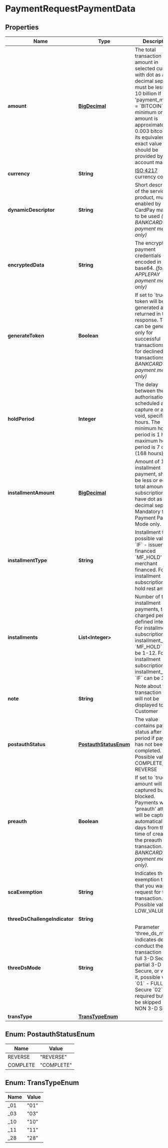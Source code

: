 
# PaymentRequestPaymentData

## Properties
Name | Type | Description | Notes
------------ | ------------- | ------------- | -------------
**amount** | [**BigDecimal**](BigDecimal.md) | The total transaction amount in selected currency with dot as a decimal separator, must be less than 10 billion If &#39;payment_method&#39; &#x3D; &#x60;BITCOIN&#x60; then minimum order amount is approximately 0.003 bitcoins or its equivalent. The exact value should be provided by the account manager. | 
**currency** | **String** | [ISO 4217](https://en.wikipedia.org/wiki/ISO_4217) currency code | 
**dynamicDescriptor** | **String** | Short description of the service or product, must be enabled by CardPay manager to be used *(for BANKCARD payment method only)* |  [optional]
**encryptedData** | **String** | The encrypted payment credentials encoded in base64. *(for APPLEPAY payment method only)* |  [optional]
**generateToken** | **Boolean** | If set to &#x60;true&#x60;, token will be generated and returned in the response. Token can be generated only for successful transactions (not for declined transactions) *(for BANKCARD payment method only)* |  [optional]
**holdPeriod** | **Integer** | The delay between the authorisation and scheduled auto-capture or auto-void, specified in hours. The minimum hold period is 1 hour, maximum hold period is 7 days (168 hours). |  [optional]
**installmentAmount** | [**BigDecimal**](BigDecimal.md) | Amount of 1 installment payment, should be less or equal to total amount of subscription, can have dot as a decimal separator. Mandatory for Payment Page Mode only. |  [optional]
**installmentType** | **String** | Installment type, 2 possible values: &#x60;IF&#x60; - issuer financed &#x60;MF_HOLD&#39; - merchant financed. For installment subscription with hold rest amount. |  [optional]
**installments** | **List&lt;Integer&gt;** | Number of total installment payments, to be charged per defined interval. For installment subscription with installment_type &#x3D; &#x60;MF_HOLD&#x60; can be 1-12. For installment subscription with installment_type &#x3D; &#x60;IF&#x60; can be 1-99. |  [optional]
**note** | **String** | Note about the transaction that will not be displayed to Customer |  [optional]
**postauthStatus** | [**PostauthStatusEnum**](#PostauthStatusEnum) | The value contains payment status after hold period if payment has not been completed. Possible values: COMPLETE, REVERSE |  [optional]
**preauth** | **Boolean** | If set to &#x60;true&#x60;, the amount will not be captured but only blocked. Payments with &#39;preauth&#39; attribute will be captured automatically in 7 days from the time of creating the preauth transaction. *(for BANKCARD payment method only)*. |  [optional]
**scaExemption** | **String** | Indicates the exemption type that you want to request for the transaction. Possible value: LOW_VALUE |  [optional]
**threeDsChallengeIndicator** | **String** |  |  [optional]
**threeDsMode** | **String** | Parameter &#39;three_ds_mode&#39; indicates desire to conduct the transaction with full 3-D Secure, partial 3-D Secure, or without it, possible values: &#x60;01&#x60; - FULL 3-D Secure &#x60;02&#x60; - 3DS required but can be skipped &#x60;03&#x60; - NON 3-D Secure |  [optional]
**transType** | [**TransTypeEnum**](#TransTypeEnum) |  |  [optional]


<a name="PostauthStatusEnum"></a>
## Enum: PostauthStatusEnum
Name | Value
---- | -----
REVERSE | &quot;REVERSE&quot;
COMPLETE | &quot;COMPLETE&quot;


<a name="TransTypeEnum"></a>
## Enum: TransTypeEnum
Name | Value
---- | -----
_01 | &quot;01&quot;
_03 | &quot;03&quot;
_10 | &quot;10&quot;
_11 | &quot;11&quot;
_28 | &quot;28&quot;



